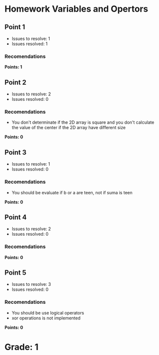 # Homework Variables and Opertors

## Point 1

* Issues to resolve: 1
* Issues resolved: 1

### Recomendations

__Points: 1__

## Point 2

* Issues to resolve: 2
* Issues resolved: 0

### Recomendations

* You don't determinate if the 2D array is square and you don't calculate the value of the center if the 2D array have different size
  
__Points: 0__

## Point 3

* Issues to resolve: 1
* Issues resolved: 0

### Recomendations

* You should be evaluate if b or a are teen, not if suma is teen
   
__Points: 0__

## Point 4

* Issues to resolve: 2
* Issues resolved: 0

### Recomendations

__Points: 0__

## Point 5

* Issues to resolve: 3
* Issues resolved: 0

### Recomendations

* You should be use logical operators
* xor operations is not implemented

__Points: 0__

# Grade: 1

